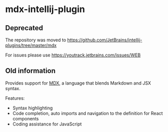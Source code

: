 # mdx-intellij-plugin

## Deprecated

The repository was moved to https://github.com/JetBrains/intellij-plugins/tree/master/mdx

For issues please use https://youtrack.jetbrains.com/issues/WEB


## Old information

Provides support for [MDX](https://mdxjs.com/), a language that blends Markdown and JSX syntax.

Features:
- Syntax highlighting
- Code completion, auto imports and navigation to the definition for React components
- Coding assistance for JavaScript